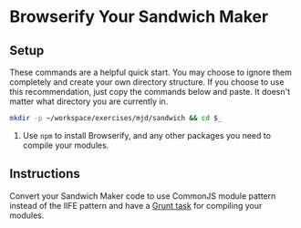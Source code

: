 # Browserify Your Sandwich Maker

## Setup

These commands are a helpful quick start. You may choose to ignore them completely and create your own directory structure. If you choose to use this recommendation, just copy the commands below and paste. It doesn't matter what directory you are currently in.

```bash
mkdir -p ~/workspace/exercises/mjd/sandwich && cd $_
```

1. Use `npm` to install Browserify, and any other packages you need to compile your modules.

## Instructions

Convert your Sandwich Maker code to use CommonJS module pattern instead of the IIFE pattern and have a [Grunt task](../resources/BROWSERIFY_GRUNTFILE.md) for compiling your modules.